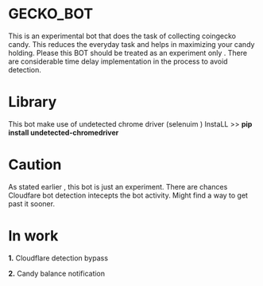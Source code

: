# GECKO_BOT
This is an experimental bot that does the task of collecting coingecko candy. This reduces the everyday task and helps in maximizing your candy holding. Please this BOT should be treated as an experiment only . There are considerable time delay implementation in the process to avoid detection.

# Library
This bot make use of undetected chrome driver (selenuim )
InstaLL >>  **pip install undetected-chromedriver**

# Caution
 As stated earlier , this bot is just an experiment.  There are chances Cloudfare bot detection intecepts the bot activity. Might find a way to get past it sooner.
 
 # In work
 **1.** Cloudflare detection bypass
 
  **2.** Candy balance notification
 
